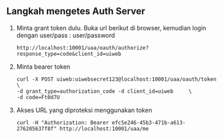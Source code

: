 ## Langkah mengetes Auth Server ##

1. Minta grant token dulu. Buka url berikut di browser, kemudian login dengan user/pass : user/password

    ```
    http://localhost:10001/uaa/oauth/authorize?response_type=code&client_id=uiweb
    ```


2. Minta bearer token

    ```
    curl -X POST uiweb:uiwebsecret123@localhost:10001/uaa/oauth/token  \
    -d grant_type=authorization_code -d client_id=uiweb     \
    -d code=Ft0d7U
    ```

3. Akses URL yang diproteksi menggunakan token

    ```
    curl -H "Authorization: Bearer efc5e246-45b3-471b-a613-276285637f8f" http://localhost:10001/uaa/me
    ```

